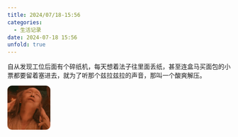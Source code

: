 ```yaml
---
title: 2024/07/18-15:56
categories:
  - 生活记录
date: 2024-07-18 15:56
unfold: true
---
```


​	自从发现工位后面有个碎纸机，每天想着法子往里面丢纸，甚至连盒马买面包的小票都要留着塞进去，就为了听那个兹拉兹拉的声音，那叫一个酸爽解压。

<style>
        .grid-container {
            display: grid;
            grid-template-columns: repeat(3, 1fr);
            gap: 5px;
            width: 300px; /* 调整总宽度以适应图片 */
            margin-left: 0;
        }
        .grid-container img {
            width: 100%;
            height: 100px; /* 固定高度以确保正方形 */
            object-fit: cover; /* 裁切图片以适应容器 */
            object-position: center; /* 中心对齐裁切 */
            display: block;
            border-radius: 10px; 
        }
    </style>
 <div class="grid-container">
    <img src="20240718_1556/终于.png" alt="终于上当了">
</div>
